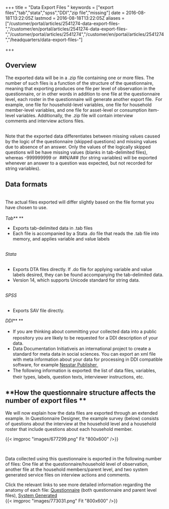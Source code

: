 ﻿+++
title = "Data Export Files "
keywords = ["export files","tab","stata","spss","DDI","zip file","missing"]
date = 2016-08-18T13:22:05Z
lastmod = 2016-08-18T13:22:05Z
aliases = ["/customer/portal/articles/2541274-data-export-files-","/customer/en/portal/articles/2541274-data-export-files-","/customer/portal/articles/2541274","/customer/en/portal/articles/2541274","/headquarters/data-export-files-"]

+++

**Overview**
------------

  
The exported data will be in a .zip file containing one or more files.
The number of such files is a function of the structure of the
questionnaire, meaning that exporting produces one file per level of
observation in the questionnaire, or in other words in addition to one
file at the questionnaire level, each roster in the questionnaire will
generate another export file.  For example, one file for household-level
variables, one file for household member-level variables, and one file
for asset-level or consumption item-level variables. Additionally, the
.zip file will contain interview comments and interview actions files.
   
 

Note that the exported data differentiates between missing values caused
by the logic of the questionnaire (skipped questions) and missing values
due to absence of an answer. Only the values of the logically skipped
questions will be have missing values (blanks in tab-delimited files),
whereas -999999999 or  \#\#N/A\#\# (for string variables) will be
exported whenever an answer to a question was expected, but not recorded
for string variables).

 **Data formats**
-----------------

   
The actual files exported will differ slightly based on the file format
you have chosen to use.  
   
*Tab*** **

-   Exports tab-delimited data in .tab files
-   Each file is accompanied by a Stata .do file that reads the .tab
    file into memory, and applies variable and value labels

   
*Stata*  
 

-   Exports DTA files directly. If .do file for applying variable and
    value labels desired, they can be found accompanying the
    tab-delimited data. 
-   Version 14, which supports Unicode standard for string data. 

   
*SPSS*  
 

-   Exports SAV file directly. 

  
<span style="line-height: 20.8px;">*DDI*** **</span>

-   <span style="line-height: 20.8px;">If you are thinking about
    committing your collected data into a public repository you are
    likely to be requested for a DDI description of your data. </span>
-   <span class="underline">Data Documentation Initiative</span>is an
    international project to create a standard for meta data in social
    sciences. You can export an xml file with meta information about
    your data for processing in DDI compatible software, for
    example [Nesstar
    Publisher ](https://www.ihsn.org/software/ddi-metadata-editor)
-   <span style="line-height: 20.8px;"><span
    style="line-height: 20.8px;"><span style="line-height: 20.8px;">The
    following information is exported: the list of data files,
    variables, their types, labels, question texts, interviewer
    instructions, etc.</span></span></span>

 **How the questionnaire structure affects the number of export files **
------------------------------------------------------------------------

  
We will now explain how the data files are exported through an extended
example. In Questionnaire Designer, the example survey (below) consists
of questions about the interview at the household level and a household
roster that include questions about each household member.   
  
{{< imgproc "images/677299.png" Fit "800x600" />}}

 

Data collected using this questionnaire is exported in the following
number of files: One file at the questionnaire/household level of
observation, another file at the household members/parent level, and two
system generated service files on interview actions and comments.   
  
  
Click the relevant links to see more detailed information regarding the
anatomy of each
file: [Questionnaire](/headquarters/questionnaire-data---export-file-anatomy) (both
questionnaire and parent level files), [System
Generated](/headquarters/system-generated---export-file-anatomy)   
{{< imgproc "images/773031.png" Fit "800x600" />}}
